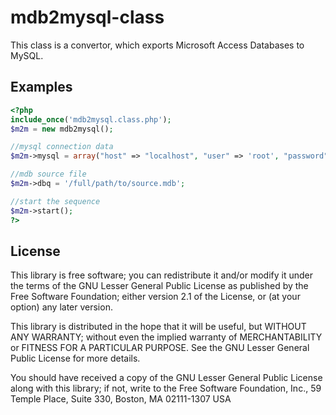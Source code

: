 mdb2mysql-class
=======================
This class is a convertor, which exports Microsoft Access Databases to MySQL.

Examples
--------
```php
<?php
include_once('mdb2mysql.class.php');
$m2m = new mdb2mysql();

//mysql connection data
$m2m->mysql = array("host" => "localhost", "user" => 'root', "password" => 'examplepw', "database" => 'exampledatabase');

//mdb source file
$m2m->dbq = '/full/path/to/source.mdb';

//start the sequence
$m2m->start();
?>
```

License
-------

This library is free software; you can redistribute it and/or
modify it under the terms of the GNU Lesser General Public License
as published by the Free Software Foundation; either version 2.1
of the License, or (at your option) any later version.

This library is distributed in the hope that it will be useful,
but WITHOUT ANY WARRANTY; without even the implied warranty of
MERCHANTABILITY or FITNESS FOR A PARTICULAR PURPOSE. See the GNU
Lesser General Public License for more details.

You should have received a copy of the GNU Lesser General Public
License along with this library; if not, write to the Free Software
Foundation, Inc., 59 Temple Place, Suite 330, Boston, MA 02111-1307 USA
